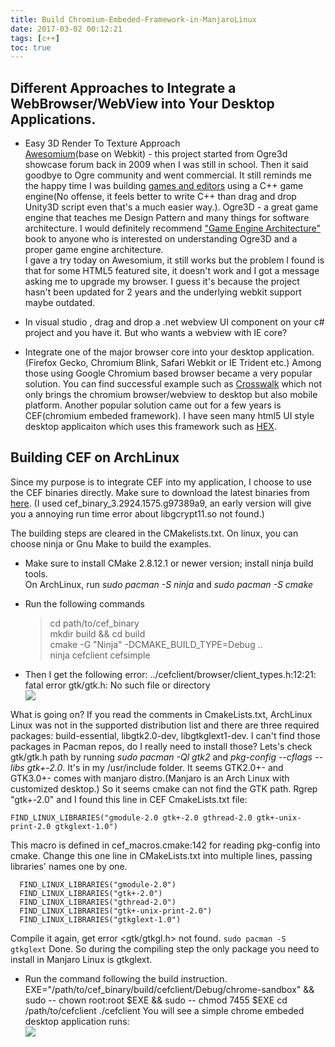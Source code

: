 ```yaml
---
title: Build Chromium-Embeded-Framework-in-ManjaroLinux
date: 2017-03-02 00:12:21
tags: [c++]
toc: true
---
```

## Different Approaches to Integrate a WebBrowser/WebView into Your Desktop Applications.  

* Easy 3D Render To Texture Approach  
[Awesomium](http://www.awesomium.com)(base on Webkit) - this project started from Ogre3d showcase forum back in 2009 when I was still in school. Then it said goodbye to Ogre community and went commercial. It still reminds me the happy time I was building [games and editors](http://youchaosdevelopment.blogspot.com/2009/02/world-of-champloo.html) using a C++ game engine(No offense, it feels better to write C++ than drag and drop Unity3D script even that's a much easier way.). Ogre3D - a great game engine that teaches me Design Pattern and many things for software architecture. I would definitely recommend ["Game Engine Architecture"](https://www.amazon.com/Engine-Architecture-Second-Jason-Gregory/dp/1466560010) book to anyone who is interested on understanding Ogre3D and a proper game engine architecture.  
I gave a try today on Awesomium, it still works but the problem I found is that for some HTML5 featured site, it doesn't work and I got a message asking me to upgrade my browser. I guess it's because the project hasn't been updated for 2 years and the underlying webkit support maybe outdated.  

* In visual studio , drag and drop a .net webview UI component on your c# project and you have it. But who wants a webview with IE core?  

* Integrate one of the major browser core into your desktop application. (Firefox Gecko, Chromium Blink, Safari Webkit or IE Trident etc.) Among those using Google Chromium based browser became a very popular solution. You can find successful example such as [Crosswalk](https://crosswalk-project.org/documentation/about/demos.html) which not only brings the chromium browser/webview to desktop but also mobile platform.
Another popular solution came out for a few years is CEF(chromium embeded framework). I have seen many html5 UI style desktop applicaiton which uses this framework such as [HEX](https://github.com/netease-youdao/hex).

## Building CEF on ArchLinux  
Since my purpose is to integrate CEF into my application, I choose to use the CEF binaries directly. Make sure to download the latest binaries from [here](http://opensource.spotify.com/cefbuilds/index.html). (I used cef_binary_3.2924.1575.g97389a9, an early version will give you a annoying run time error about libgcrypt11.so not found.)

The building steps are cleared in the CMakelists.txt. On linux, you can choose ninja or Gnu Make to build the examples.  

* Make sure to install CMake 2.8.12.1 or newer version; install ninja build tools.  
  On ArchLinux, run  *sudo pacman -S ninja* and *sudo pacman -S cmake*  
  
* Run the following commands  
  > cd path/to/cef_binary  
  > mkdir build && cd build  
  > cmake -G "Ninja" -DCMAKE_BUILD_TYPE=Debug ..  
  > ninja cefclient cefsimple  

* Then I get the following error:
  ../cefclient/browser/client_types.h:12:21: fatal error gtk/gtk.h: No such file or directory  
![]("/images/gtkerror.png")

What is going on? If you read the comments in CmakeLists.txt, ArchLinux Linux was not in the supported distribution list and there are three required packages: build-essential, libgtk2.0-dev, libgtkglext1-dev. I can't find those packages in Pacman repos, do I really need to install those? 
Lets's check gtk/gtk.h path by running *sudo pacman -Ql gtk2* and *pkg-config --cflags --libs gtk+-2.0*. It's in my /usr/include folder. It seems GTK2.0+- and GTK3.0+- comes with manjaro distro.(Manjaro is an Arch Linux with customized desktop.) So it seems cmake can not find the GTK path. Rgrep "gtk+-2.0" and I found this line in CEF CmakeLists.txt file:  

``` FIND_LINUX_LIBRARIES("gmodule-2.0 gtk+-2.0 gthread-2.0 gtk+-unix-print-2.0 gtkglext-1.0") ```  

This macro is defined in cef_macros.cmake:142 for reading pkg-config into cmake. Change this one line in CMakeLists.txt into multiple lines, passing libraries' names one by one.
```
  FIND_LINUX_LIBRARIES("gmodule-2.0")
  FIND_LINUX_LIBRARIES("gtk+-2.0")
  FIND_LINUX_LIBRARIES("gthread-2.0")
  FIND_LINUX_LIBRARIES("gtk+-unix-print-2.0")
  FIND_LINUX_LIBRARIES("gtkglext-1.0")
```
Compile it again, get error <gtk/gtkgl.h> not found. ```sudo pacman -S gtkglext```
Done. So during the compiling step the only package you need to install in Manjaro Linux is gtkglext.  

* Run the command following the build instruction.
EXE="/path/to/cef_binary/build/cefclient/Debug/chrome-sandbox" && sudo -- chown root:root $EXE && sudo -- chmod 7455 $EXE
cd /path/to/cefclient
./cefclient
You will see a simple chrome embeded desktop application runs:  
![]("./images/cef.png")





  
  
  


